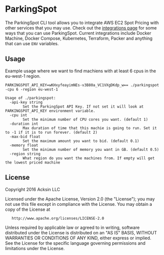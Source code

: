 # ParkingSpot

The ParkingSpot CLI tool allows you to integrate AWS EC2 Spot Pricing
with other services that you may use. Check out
the [integrations page](https://www.parkingspot.bid/integrations) for
some ways that you can use ParkingSpot. Current integrations include
Docker Machine, Docker Compose, Kubernetes, Terraform, Packer and
anything that can use `ENV` variables.

## Usage

Example usage where we want to find machiens with at least 6 cpus in the eu-west-1 region.

```
PARKINGSPOT_API_KEY=wKHxyfeayimNEs-v3B80a_VC1VXgDKdp_w== ./parkingspot -cpu 6 -region eu-west-1
```

```
Usage of ./parkingspot:
  -api-key string
        Set the ParkingSpot API Key. If not set it will look at PARKINGSPOT_API_KEY environment variable.
  -cpu int
        Set the minimum number of CPU cores you want. (default 1)
  -duration int
        Max duration of time that this machie is going to run. Set it to -1 if it is to run forever. (default 2)
  -max-bid float
        Set the maximum amount you want to bid. (default 0.1)
  -memory float
        Set the minimum number of memory you want in GB. (default 0.5)
  -region string
        What region do you want the machines from. If empty will get the lowest priced machine
```


## License

   Copyright 2016 Acksin LLC

   Licensed under the Apache License, Version 2.0 (the "License");
   you may not use this file except in compliance with the License.
   You may obtain a copy of the License at

       http://www.apache.org/licenses/LICENSE-2.0

   Unless required by applicable law or agreed to in writing, software
   distributed under the License is distributed on an "AS IS" BASIS,
   WITHOUT WARRANTIES OR CONDITIONS OF ANY KIND, either express or implied.
   See the License for the specific language governing permissions and
   limitations under the License.
